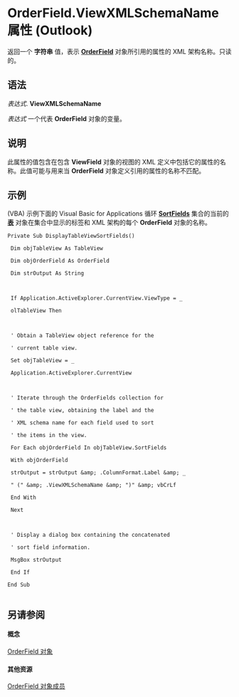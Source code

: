 
# OrderField.ViewXMLSchemaName 属性 (Outlook)

返回一个 **字符串** 值，表示 **[OrderField](4ae32270-bde9-3178-bca3-f8d145779d3d.md)** 对象所引用的属性的 XML 架构名称。只读的。


## 语法

 _表达式_. **ViewXMLSchemaName**

 _表达式_ 一个代表 **OrderField** 对象的变量。


## 说明

此属性的值包含在包含 **ViewField** 对象的视图的 XML 定义中包括它的属性的名称。此值可能与用来当 **OrderField** 对象定义引用的属性的名称不匹配。


## 示例

(VBA) 示例下面的 Visual Basic for Applications 循环 **[SortFields](0b643d55-c4cb-dcba-b90b-66f6b936b5a8.md)** 集合的当前的 **[表](026e27f8-1655-060d-e8cc-87eaaf4f1510.md)** 对象在集合中显示的标签和 XML 架构的每个 **OrderField** 对象的名称。


```
Private Sub DisplayTableViewSortFields() 
 
 Dim objTableView As TableView 
 
 Dim objOrderField As OrderField 
 
 Dim strOutput As String 
 
 
 
 If Application.ActiveExplorer.CurrentView.ViewType = _ 
 
 olTableView Then 
 
 
 
 ' Obtain a TableView object reference for the 
 
 ' current table view. 
 
 Set objTableView = _ 
 
 Application.ActiveExplorer.CurrentView 
 
 
 
 ' Iterate through the OrderFields collection for 
 
 ' the table view, obtaining the label and the 
 
 ' XML schema name for each field used to sort 
 
 ' the items in the view. 
 
 For Each objOrderField In objTableView.SortFields 
 
 With objOrderField 
 
 strOutput = strOutput &amp; .ColumnFormat.Label &amp; _ 
 
 " (" &amp; .ViewXMLSchemaName &amp; ")" &amp; vbCrLf 
 
 End With 
 
 Next 
 
 
 
 ' Display a dialog box containing the concatenated 
 
 ' sort field information. 
 
 MsgBox strOutput 
 
 End If 
 
End Sub 
 

```


## 另请参阅


#### 概念


[OrderField 对象](4ae32270-bde9-3178-bca3-f8d145779d3d.md)
#### 其他资源


[OrderField 对象成员](d46e1112-5f92-4765-da0c-18668c1bc0ea.md)